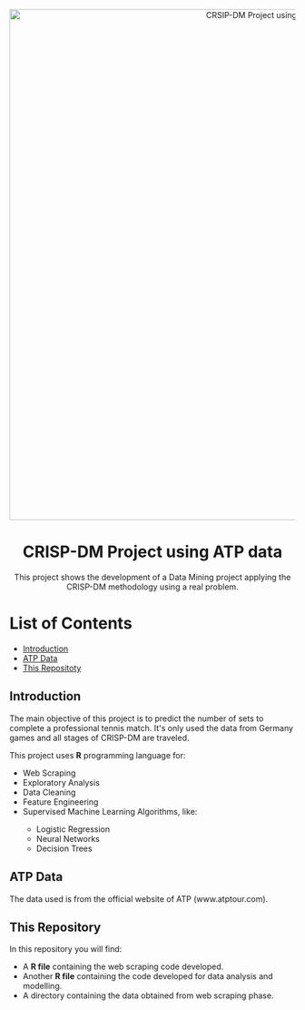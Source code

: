 <p align="center">
 <img width="900px" src="https://revistatenis.uol.com.br/media/versions/felix_aliassime_atp_finals_2022_fixed_big.jpg" align="center" alt="CRSIP-DM Project using ATP data " />
 <h1 align="center">CRISP-DM Project using ATP data</h1>
 <p align="center">This project shows the development of a Data Mining project applying the CRISP-DM methodology using a real problem.</p>

# List of Contents

-   [Introduction](#introduction)
-   [ATP Data](#atp-data)
-   [This Repositoty](#this-repository)

<h2 id="#Introduction">Introduction</h2>
<p> The main objective of this project is to predict the number of sets to complete a professional tennis match. It's only used the data from Germany games and all stages of CRISP-DM are traveled. </p>
<p>This project uses <strong>R</strong> programming language for:</p>
<ul>
    <li>Web Scraping</li>
    <li>Exploratory Analysis</li>
    <li>Data Cleaning</li>
    <li>Feature Engineering</li>
    <li>Supervised Machine Learning Algorithms, like:</li>
        <ul>
        <li>Logistic Regression</li>
        <li>Neural Networks</li>
        <li>Decision Trees</li>
        </ul>
</ul>

<h2 id="#atp-data">ATP Data</h2> 
<p>The data used is from the official website of ATP <a link url="www.atptour.com")>(www.atptour.com).</a></p>

<h2 id="#this-repository">This Repository</h2> 
<p>In this repository you will find:</p>
<ul> 
    <li>A <strong>R file</strong> containing the web scraping code developed. </li>
    <li>Another <strong>R file</strong> containing the code developed for data analysis and modelling. </li>
    <li>A directory containing the data obtained from web scraping phase. </li>
</ul>
